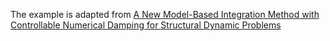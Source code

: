 The example is adapted from [A New Model-Based Integration Method with Controllable Numerical Damping for Structural Dynamic Problems](https://doi.org/10.1142/S0219455426500963)

